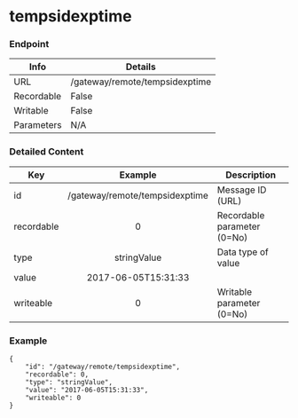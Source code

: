 # tempsidexptime



### Endpoint

| Info  | Details |
| ------------- | ------------- |
| URL   | /gateway/remote/tempsidexptime   |
| Recordable   | False   |
| Writable   | False   |
| Parameters  | N/A  |

### Detailed Content

|  Key  | Example | Description |
| ------------- | :------: | ------------------------------ |
|  id | /gateway/remote/tempsidexptime | Message ID (URL) |
|  recordable | 0 | Recordable parameter (0=No) |
|  type | stringValue | Data type of value |
|  value | 2017-06-05T15:31:33 |  |
|  writeable | 0 | Writable parameter (0=No) |



### Example
```
{
    "id": "/gateway/remote/tempsidexptime",
    "recordable": 0,
    "type": "stringValue",
    "value": "2017-06-05T15:31:33",
    "writeable": 0
}
```
